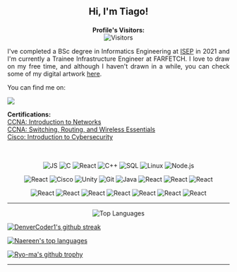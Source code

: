 ## **<p align="center"> Hi, I'm Tiago!**

<p align="center">
  <b>Profile's Visitors: <br></b> <a target="_blank"><img alt="Visitors" src="https://visitor-badge.laobi.icu/badge?page_id=Tiago-S-Ribeiro.Tiago-S-Ribeiro"></a>
</p>

<p align="justify"> I've completed a BSc degree in Informatics Engineering at <a href="https://www.isep.ipp.pt/Course/Course/87">ISEP</a> in 2021 and I'm currently a Trainee Infrastructure Engineer at FARFETCH. I love to draw on my free time, and although I haven't drawn in a while, you can check some of my digital artwork <a href="https://www.artstation.com/tiago_ribeiro">here<a>.</p>

You can find me on:  
<p align='left'> 
  <a href="https://www.linkedin.com/in/tiago-s-ribeiro/" target="_blank">
    <img src="https://img.shields.io/badge/LinkedIn-0077B5?style=for-the-badge&logo=linkedin&logoColor=white" />
  </a>
</p>

<p align="left">
  <b>Certifications: </b><br>
  <a href="https://www.youracclaim.com/badges/a99dd594-f63a-455f-ba32-68c940975b89?source=linked_in_profile">CCNA: Introduction to Networks <br>
  <a href="https://www.youracclaim.com/badges/3c057f01-7874-4d2f-8b40-b04f51614bbb?source=linked_in_profile">CCNA: Switching, Routing, and Wireless Essentials</a> <br>
  <a href="https://www.youracclaim.com/badges/23d4b6ce-9513-447e-bd71-afebb8ffbf1b?source=linked_in_profile">Cisco: Introduction to Cybersecurity</a> <br>
  <!-- <a href="https://imgur.com/a/WRqRq4J">Cisco: Cybersecurity Essentials</a> <br> -->
  <!-- <a href="https://imgur.com/a/1J3blwr">NDG: Linux Unhatched</a> -->
  <br><br>
</p>

<p align="center">
    <a target="_blank"><img alt="JS" src="https://img.shields.io/badge/Python-3776AB?style=for-the-badge&logo=python&logoColor=white"></a>
    <a target="_blank"><img alt="C" src="https://img.shields.io/badge/JavaScript-323330?style=for-the-badge&logo=javascript&logoColor=F7DF1E"><a>
    <a target="_blank"><img alt="React" src="https://img.shields.io/badge/firebase-ffca28?style=for-the-badge&logo=firebase&logoColor=black"></a>
    <a target="_blank"><img alt="C++" src="https://img.shields.io/badge/Java-ED8B00?style=for-the-badge&logo=java&logoColor=white"></a>
    <a target="_blank"><img alt="SQL" src="https://img.shields.io/badge/C%2B%2B-00599C?style=for-the-badge&logo=c%2B%2B&logoColor=white"></a>
    <a target="_blank"><img alt="Linux" src="https://img.shields.io/badge/Node.js-339933?style=for-the-badge&logo=nodedotjs&logoColor=white"></a>
    <a target="_blank"><img alt="Node.js" src="https://img.shields.io/badge/.NET-512BD4?style=for-the-badge&logo=dotnet&logoColor=white"></a>
</p>
<p align="center">
    <a target="_blank"><img alt="React" src="https://img.shields.io/badge/R-276DC3?style=for-the-badge&logo=r&logoColor=white"></a>
    <a target="_blank"><img alt="Cisco" src="https://img.shields.io/badge/React-20232A?style=for-the-badge&logo=react&logoColor=61DAFB"></a>
    <a target="_blank"><img alt="Unity" src="https://img.shields.io/badge/Redux-593D88?style=for-the-badge&logo=redux&logoColor=white"></a>
    <a target="_blank"><img alt="Git" src="https://img.shields.io/badge/Unity-100000?style=for-the-badge&logo=unity&logoColor=white"></a>
    <a target="_blank"><img alt="Java" src="https://img.shields.io/badge/C%23-239120?style=for-the-badge&logo=c-sharp&logoColor=white"></a>
    <a target="_blank"><img alt="React" src="https://img.shields.io/badge/Cypress-17202C?style=for-the-badge&logo=cypress&logoColor=white"></a>
    <a target="_blank"><img alt="React" src="https://img.shields.io/badge/Linux-FCC624?style=for-the-badge&logo=linux&logoColor=black"></a>
    <a target="_blank"><img alt="React" src="https://img.shields.io/badge/HTML5-E34F26?style=for-the-badge&logo=html5&logoColor=white"></a>
</p>
<p align="center">
    <a target="_blank"><img alt="React" src="https://img.shields.io/badge/MongoDB-4EA94B?style=for-the-badge&logo=mongodb&logoColor=white"></a>
    <a target="_blank"><img alt="React" src="https://img.shields.io/badge/MySQL-005C84?style=for-the-badge&logo=mysql&logoColor=white"></a>
    <a target="_blank"><img alt="React" src="https://img.shields.io/badge/C-00599C?style=for-the-badge&logo=c&logoColor=white"></a>
    <a target="_blank"><img alt="React" src="https://img.shields.io/badge/CSS3-1572B6?style=for-the-badge&logo=css3&logoColor=white"></a>
    <a target="_blank"><img alt="React" src="https://img.shields.io/badge/Express.js-000000?style=for-the-badge&logo=express&logoColor=white"></a>
    <a target="_blank"><img alt="React" src="https://img.shields.io/badge/next.js-000000?style=for-the-badge&logo=nextdotjs&logoColor=white"></a>
    <a target="_blank"><img alt="React" src="https://img.shields.io/badge/ThreeJs-black?style=for-the-badge&logo=three.js&logoColor=white"></a>
</p>

------------

<p align="center">
  <a target="_blank"><img alt="Top Languages" src="https://github-readme-stats.vercel.app/api/top-langs/?username=Tiago-S-Ribeiro&hide=TeX&layout=compact"></a>
</p>

[![DenverCoder1's github streak](https://github-readme-streak-stats.herokuapp.com/?user=Tiago-S-Ribeiro&theme=white)](https://github.com/DenverCoder1/github-readme-streak-stats)

[![Naereen's top languages](https://github-readme-stats.vercel.app/api/top-langs/?username=Tiago-S-Ribeiro&theme=white)](https://github.com/anuraghazra/github-readme-stats)

[![Ryo-ma's github trophy](https://github-profile-trophy.vercel.app/?username=Tiago-S-Ribeiro&row=1)](https://github.com/ryo-ma/github-profile-trophy)


-----
